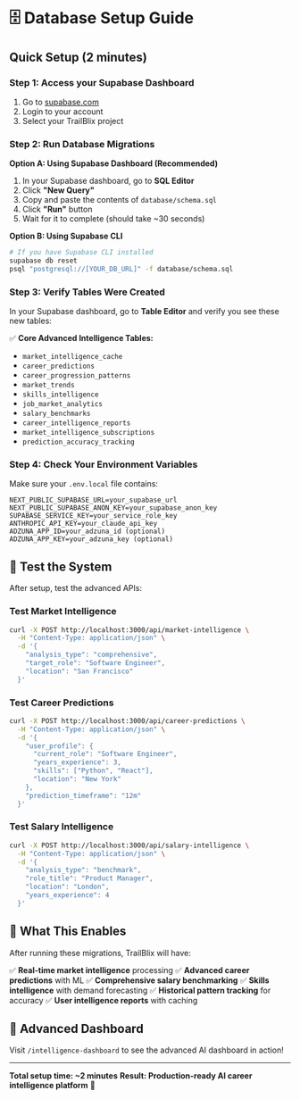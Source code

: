 # 🗄️ Database Setup Guide

## Quick Setup (2 minutes)

### Step 1: Access your Supabase Dashboard
1. Go to [supabase.com](https://supabase.com)
2. Login to your account
3. Select your TrailBlix project

### Step 2: Run Database Migrations

**Option A: Using Supabase Dashboard (Recommended)**

1. In your Supabase dashboard, go to **SQL Editor**
2. Click **"New Query"**
3. Copy and paste the contents of `database/schema.sql`
4. Click **"Run"** button
5. Wait for it to complete (should take ~30 seconds)

**Option B: Using Supabase CLI**

```bash
# If you have Supabase CLI installed
supabase db reset
psql "postgresql://[YOUR_DB_URL]" -f database/schema.sql
```

### Step 3: Verify Tables Were Created

In your Supabase dashboard, go to **Table Editor** and verify you see these new tables:

✅ **Core Advanced Intelligence Tables:**
- `market_intelligence_cache`
- `career_predictions`
- `career_progression_patterns`
- `market_trends`
- `skills_intelligence`
- `job_market_analytics`
- `salary_benchmarks`
- `career_intelligence_reports`
- `market_intelligence_subscriptions`
- `prediction_accuracy_tracking`

### Step 4: Check Your Environment Variables

Make sure your `.env.local` file contains:

```env
NEXT_PUBLIC_SUPABASE_URL=your_supabase_url
NEXT_PUBLIC_SUPABASE_ANON_KEY=your_supabase_anon_key
SUPABASE_SERVICE_KEY=your_service_role_key
ANTHROPIC_API_KEY=your_claude_api_key
ADZUNA_APP_ID=your_adzuna_id (optional)
ADZUNA_APP_KEY=your_adzuna_key (optional)
```

## 🧪 Test the System

After setup, test the advanced APIs:

### Test Market Intelligence
```bash
curl -X POST http://localhost:3000/api/market-intelligence \
  -H "Content-Type: application/json" \
  -d '{
    "analysis_type": "comprehensive",
    "target_role": "Software Engineer",
    "location": "San Francisco"
  }'
```

### Test Career Predictions
```bash
curl -X POST http://localhost:3000/api/career-predictions \
  -H "Content-Type: application/json" \
  -d '{
    "user_profile": {
      "current_role": "Software Engineer",
      "years_experience": 3,
      "skills": ["Python", "React"],
      "location": "New York"
    },
    "prediction_timeframe": "12m"
  }'
```

### Test Salary Intelligence
```bash
curl -X POST http://localhost:3000/api/salary-intelligence \
  -H "Content-Type: application/json" \
  -d '{
    "analysis_type": "benchmark",
    "role_title": "Product Manager",
    "location": "London",
    "years_experience": 4
  }'
```

## 🎯 What This Enables

After running these migrations, TrailBlix will have:

✅ **Real-time market intelligence** processing
✅ **Advanced career predictions** with ML
✅ **Comprehensive salary benchmarking**
✅ **Skills intelligence** with demand forecasting
✅ **Historical pattern tracking** for accuracy
✅ **User intelligence reports** with caching

## 🚀 Advanced Dashboard

Visit `/intelligence-dashboard` to see the advanced AI dashboard in action!

---

**Total setup time: ~2 minutes**
**Result: Production-ready AI career intelligence platform** 🎉